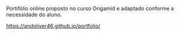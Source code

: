 Portifólio online proposto no curso Origamid e adaptado conforme a necessidade do aluno.

https://andoliver46.github.io/portfolio/
